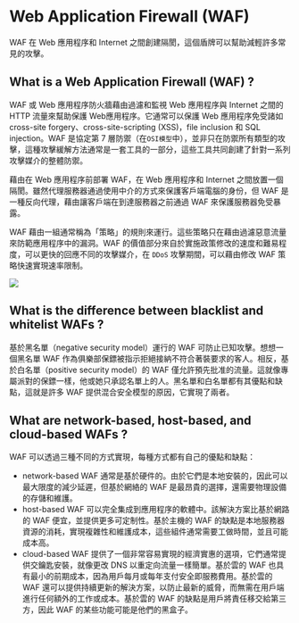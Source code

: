 # Web Application Firewall (WAF)
WAF 在 Web 應用程序和 Internet 之間創建隔閡，這個盾牌可以幫助減輕許多常見的攻擊。

## What is a Web Application Firewall (WAF) ?
WAF 或 Web 應用程序防火牆藉由過濾和監視 Web 應用程序與 Internet 之間的 HTTP 流量來幫助保護 Web應用程序。它通常可以保護 Web 應用程序免受諸如 cross-site forgery、cross-site-scripting (XSS)，file inclusion 和 SQL injection。WAF 是協定第 7 層防禦（在`OSI模型`中），並非只在防禦所有類型的攻擊，這種攻擊緩解方法通常是一套工具的一部分，這些工具共同創建了針對一系列攻擊媒介的整體防禦。

藉由在 Web 應用程序前部署 WAF，在 Web 應用程序和 Internet 之間放置一個隔閡。雖然代理服務器通過使用中介的方式來保護客戶端電腦的身份，但 WAF 是一種反向代理，藉由讓客戶端在​​到達服務器之前通過 WAF 來保護服務器免受暴露。

WAF 藉由一組通常稱為「策略」的規則來運行。這些策略只在藉由過濾惡意流量來防範應用程序中的漏洞。WAF 的價值部分來自於實施政策修改的速度和難易程度，可以更快的回應不同的攻擊媒介，在 `DDoS` 攻擊期間，可以藉由修改 WAF 策略快速實現速率限制。

![](https://www.cloudflare.com/img/learning/ddos/glossary/waf/waf.png)

## What is the difference between blacklist and whitelist WAFs ?

基於黑名單（negative security model）運行的 WAF 可防止已知攻擊。想想一個黑名單 WAF 作為俱樂部保鏢被指示拒絕接納不符合著裝要求的客人。相反，基於白名單（positive security model）的 WAF 僅允許預先批准的流量。這就像專屬派對的保鏢一樣，他或她只承認名單上的人。黑名單和白名單都有其優點和缺點，這就是許多 WAF 提供混合安全模型的原因，它實現了兩者。

## What are network-based, host-based, and cloud-based WAFs ?

WAF 可以透過三種不同的方式實現，每種方式都有自己的優點和缺點：
- network-based WAF 通常是基於硬件的。由於它們是本地安裝的，因此可以最大限度的減少延遲，但基於網絡的 WAF 是最昂貴的選擇，還需要物理設備的存儲和維護。
- host-based  WAF 可以完全集成到應用程序的軟體中。該解決方案比基於網路的 WAF 便宜，並提供更多可定制性。基於主機的 WAF 的缺點是本地服務器資源的消耗，實現複雜性和維護成本，這些組件通常需要工做時間，並且可能成本高。
- cloud-based WAF 提供了一個非常容易實現的經濟實惠的選項，它們通常提供交鑰匙安裝，就像更改 DNS 以重定向流量一樣簡單。基於雲的 WAF 也具有最小的前期成本，因為用戶每月或每年支付安全即服務費用。基於雲的 WAF 還可以提供持續更新的解決方案，以防止最新的威脅，而無需在用戶端進行任何額外的工作或成本。基於雲的 WAF 的缺點是用戶將責任移交給第三方，因此 WAF 的某些功能可能是他們的黑盒子。

